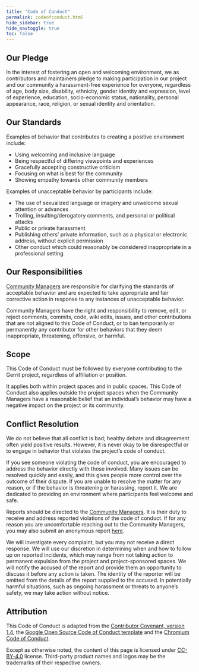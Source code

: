 ```yaml
---
title: "Code of Conduct"
permalink: codeofconduct.html
hide_sidebar: true
hide_navtoggle: true
toc: false
---
```


## Our Pledge

In the interest of fostering an open and welcoming environment, we as
contributors and maintainers pledge to making participation in our project and
our community a harassment-free experience for everyone, regardless of age, body
size, disability, ethnicity, gender identity and expression, level of
experience, education, socio-economic status, nationality, personal appearance,
race, religion, or sexual identity and orientation.

## Our Standards

Examples of behavior that contributes to creating a positive environment
include:

- Using welcoming and inclusive language
- Being respectful of differing viewpoints and experiences
- Gracefully accepting constructive criticism
- Focusing on what is best for the community
- Showing empathy towards other community members

Examples of unacceptable behavior by participants include:

- The use of sexualized language or imagery and unwelcome sexual attention or
  advances
- Trolling, insulting/derogatory comments, and personal or political attacks
- Public or private harassment
- Publishing others’ private information, such as a physical or electronic
  address, without explicit permission
- Other conduct which could reasonably be considered inappropriate in a
  professional setting

## Our Responsibilities

[Community Managers](/members.html) are responsible for clarifying the standards
of acceptable behavior and are expected to take appropriate and fair corrective
action in response to any instances of unacceptable behavior.

Community Managers have the right and responsibility to remove, edit, or reject
comments, commits, code, wiki edits, issues, and other contributions that are
not aligned to this Code of Conduct, or to ban temporarily or permanently any
contributor for other behaviors that they deem inappropriate, threatening,
offensive, or harmful.

## Scope

This Code of Conduct must be followed by everyone contributing to the Gerrit
project, regardless of affiliation or position.

It applies both within project spaces and in public spaces. This Code of Conduct
also applies outside the project spaces when the Community Managers have a
reasonable belief that an individual’s behavior may have a negative impact on
the project or its community.

## Conflict Resolution

We do not believe that all conflict is bad; healthy debate and disagreement
often yield positive results. However, it is never okay to be disrespectful or
to engage in behavior that violates the project’s code of conduct.

If you see someone violating the code of conduct, you are encouraged to address
the behavior directly with those involved. Many issues can be resolved quickly
and easily, and this gives people more control over the outcome of their
dispute. If you are unable to resolve the matter for any reason, or if the
behavior is threatening or harassing, report it. We are dedicated to providing
an environment where participants feel welcome and safe.

Reports should be directed to the [Community Managers](/members.html). It is
their duty to receive and address reported violations of the code of conduct. If
for any reason you are uncomfortable reaching out to the Community Managers, you
may also submit an anonymous report [here](google-form/TBD).

We will investigate every complaint, but you may not receive a direct response.
We will use our discretion in determining when and how to follow up on reported
incidents, which may range from not taking action to permanent expulsion from
the project and project-sponsored spaces. We will notify the accused of the
report and provide them an opportunity to discuss it before any action is taken.
The identity of the reporter will be omitted from the details of the report
supplied to the accused. In potentially harmful situations, such as ongoing
harassment or threats to anyone’s safety, we may take action without notice.

## Attribution

This Code of Conduct is adapted from the [Contributor Covenant, version
1.4](https://www.contributor-covenant.org/version/1/4/code-of-conduct.html), the
[Google Open Source Code of Conduct
template](https://opensource.google.com/docs/releasing/template/CODE_OF_CONDUCT/)
and the [Chromium Code of
Conduct](https://chromium.googlesource.com/chromium/src/+/master/CODE_OF_CONDUCT.md).

Except as otherwise noted, the content of this page is licensed under
[CC-BY-4.0](https://creativecommons.org/licenses/by/4.0/) license. Third-party
product names and logos may be the trademarks of their respective owners.
